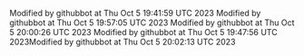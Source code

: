 Modified by githubbot at Thu Oct  5 19:41:59 UTC 2023
Modified by githubbot at Thu Oct  5 19:57:05 UTC 2023
Modified by githubbot at Thu Oct  5 20:00:26 UTC 2023
Modified by githubbot at Thu Oct  5 19:47:56 UTC 2023Modified by githubbot at Thu Oct  5 20:02:13 UTC 2023
